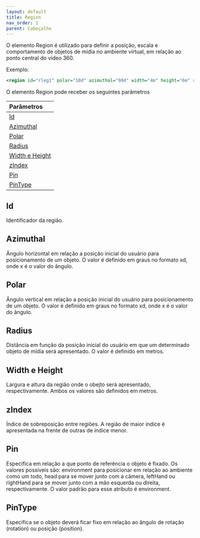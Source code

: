 ```yaml
---
layout: default
title: Region
nav_order: 1
parent: Cabeçalho
---
```


O elemento Region é utilizado para definir a posição, escala e comportamento de objetos de mídia no ambiente virtual, em relação ao ponto central do vídeo 360. 

Exemplo: 

```xml 
<region id="rleg1" polar="10d" azimuthal="90d" width="4m" height="6m" radius="6m" pin="environment" zIndex="1"/> 
 ```

O elemento Region pode receber os seguintes parâmetros ⠀

| Parâmetros   |
|:-------|
| [Id](#id)|
| [Azimuthal](#azimuthal)|
| [Polar](#polar)|
| [Radius](#radius)|
| [Width e Height](#width-e-height)| 
| [zIndex](#zindex)|
| [Pin](#pin)|
| [PinType](#pintype)|


## Id
Identificador da região.
## Azimuthal 
Ângulo horizontal em relação a posição inicial do usuário para posicionamento de um objeto. O valor é definido em graus no formato xd, onde x é o valor do ângulo.
## Polar 
Ângulo vertical em relação a posição inicial do usuário para posicionamento de um objeto. O valor é definido em graus no formato xd, onde x é o valor do ângulo.
## Radius 
Distância em função da posição inicial do usuário em que um determinado objeto de mídia será apresentado. O valor é definido em metros.
## Width e Height
Largura e altura da região onde o obejto será apresentado, respectivamente. Ambos os valores são definidos em metros.
## zIndex 
Índice de sobreposição entre regiões. A região de maior índice é apresentada na frente de outras de índice menor.
## Pin 
Especifica em relação a que ponto de referência o objeto é fixado. Os valores possíveis são: environment para posicionar em relação ao ambiente como um todo, head para se mover junto com a câmera, leftHand ou rightHand para se mover junto com a mão esquerda ou direita, respectivamente. O valor padrão para esse atributo é environment.
## PinType 
Especifica se o objeto deverá ficar fixo em relação ao ângulo de rotação (rotation) ou posição (position).